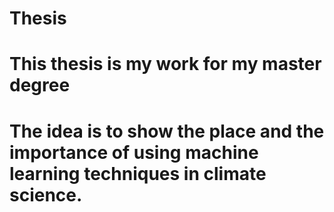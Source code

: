 # Thesis
# This thesis is my work for my master degree
# The idea is to show the place and the importance of using machine learning techniques in climate science.
